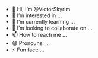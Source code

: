 - 👋 Hi, I’m @VictorSkyrim
- 👀 I’m interested in ...
- 🌱 I’m currently learning ...
- 💞️ I’m looking to collaborate on ...
- 📫 How to reach me ...
- 😄 Pronouns: ...
- ⚡ Fun fact: ...

<!---
VictorSkyrim/VictorSkyrim is a ✨ special ✨ repository because its `README.md` (this file) appears on your GitHub profile.
You can click the Preview link to take a look at your changes.
--->
